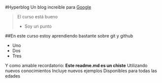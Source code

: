 #Hyperblog
Un blog increible para [Google](https://www.google.com.pe/)
> El curso está bueno
> + Soy un punto

##En este curso estoy aprendiendo bastante sobre git y github
* Uno
* Dos
* Tres

Y como amable recordatorio: **Este readme.md es un chiste**
Utilizando nuevos conocimientos
Incluye nuevos ejemplos
Disponibles para todas las edades